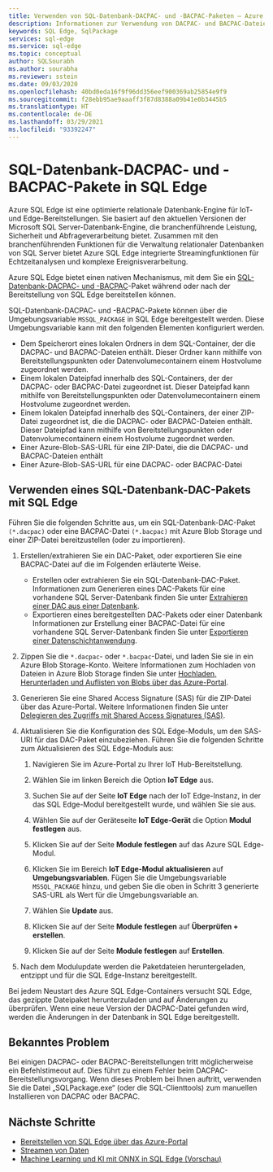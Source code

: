 ```yaml
---
title: Verwenden von SQL-Datenbank-DACPAC- und -BACPAC-Paketen – Azure SQL Edge
description: Informationen zur Verwendung von DACPAC- und BACPAC-Dateien in Azure SQL Edge
keywords: SQL Edge, SqlPackage
services: sql-edge
ms.service: sql-edge
ms.topic: conceptual
author: SQLSourabh
ms.author: sourabha
ms.reviewer: sstein
ms.date: 09/03/2020
ms.openlocfilehash: 40bd0eda16f9f96dd356eef900369ab25854e9f9
ms.sourcegitcommit: f28ebb95ae9aaaff3f87d8388a09b41e0b3445b5
ms.translationtype: HT
ms.contentlocale: de-DE
ms.lasthandoff: 03/29/2021
ms.locfileid: "93392247"
---
```

# <a name="sql-database-dacpac-and-bacpac-packages-in-sql-edge"></a>SQL-Datenbank-DACPAC- und -BACPAC-Pakete in SQL Edge

Azure SQL Edge ist eine optimierte relationale Datenbank-Engine für IoT- und Edge-Bereitstellungen. Sie basiert auf den aktuellen Versionen der Microsoft SQL Server-Datenbank-Engine, die branchenführende Leistung, Sicherheit und Abfrageverarbeitung bietet. Zusammen mit den branchenführenden Funktionen für die Verwaltung relationaler Datenbanken von SQL Server bietet Azure SQL Edge integrierte Streamingfunktionen für Echtzeitanalysen und komplexe Ereignisverarbeitung.

Azure SQL Edge bietet einen nativen Mechanismus, mit dem Sie ein [SQL-Datenbank-DACPAC- und -BACPAC](/sql/relational-databases/data-tier-applications/data-tier-applications)-Paket während oder nach der Bereitstellung von SQL Edge bereitstellen können.

SQL-Datenbank-DACPAC- und -BACPAC-Pakete können über die Umgebungsvariable `MSSQL_PACKAGE` in SQL Edge bereitgestellt werden. Diese Umgebungsvariable kann mit den folgenden Elementen konfiguriert werden.  
- Dem Speicherort eines lokalen Ordners in dem SQL-Container, der die DACPAC- und BACPAC-Dateien enthält. Dieser Ordner kann mithilfe von Bereitstellungspunkten oder Datenvolumecontainern einem Hostvolume zugeordnet werden. 
- Einem lokalen Dateipfad innerhalb des SQL-Containers, der der DACPAC- oder BACPAC-Datei zugeordnet ist. Dieser Dateipfad kann mithilfe von Bereitstellungspunkten oder Datenvolumecontainern einem Hostvolume zugeordnet werden. 
- Einem lokalen Dateipfad innerhalb des SQL-Containers, der einer ZIP-Datei zugeordnet ist, die die DACPAC- oder BACPAC-Dateien enthält. Dieser Dateipfad kann mithilfe von Bereitstellungspunkten oder Datenvolumecontainern einem Hostvolume zugeordnet werden. 
- Einer Azure-Blob-SAS-URL für eine ZIP-Datei, die die DACPAC- und BACPAC-Dateien enthält
- Einer Azure-Blob-SAS-URL für eine DACPAC- oder BACPAC-Datei 

## <a name="use-a-sql-database-dac-package-with-sql-edge"></a>Verwenden eines SQL-Datenbank-DAC-Pakets mit SQL Edge

Führen Sie die folgenden Schritte aus, um ein SQL-Datenbank-DAC-Paket `(*.dacpac)` oder eine BACPAC-Datei `(*.bacpac)` mit Azure Blob Storage und einer ZIP-Datei bereitzustellen (oder zu importieren). 

1. Erstellen/extrahieren Sie ein DAC-Paket, oder exportieren Sie eine BACPAC-Datei auf die im Folgenden erläuterte Weise. 
    - Erstellen oder extrahieren Sie ein SQL-Datenbank-DAC-Paket. Informationen zum Generieren eines DAC-Pakets für eine vorhandene SQL Server-Datenbank finden Sie unter [Extrahieren einer DAC aus einer Datenbank](/sql/relational-databases/data-tier-applications/extract-a-dac-from-a-database/).
    - Exportieren eines bereitgestellten DAC-Pakets oder einer Datenbank Informationen zur Erstellung einer BACPAC-Datei für eine vorhandene SQL Server-Datenbank finden Sie unter [Exportieren einer Datenschichtanwendung](/sql/relational-databases/data-tier-applications/export-a-data-tier-application/).

2. Zippen Sie die `*.dacpac`- oder `*.bacpac`-Datei, und laden Sie sie in ein Azure Blob Storage-Konto. Weitere Informationen zum Hochladen von Dateien in Azure Blob Storage finden Sie unter [Hochladen, Herunterladen und Auflisten von Blobs über das Azure-Portal](../storage/blobs/storage-quickstart-blobs-portal.md).

3. Generieren Sie eine Shared Access Signature (SAS) für die ZIP-Datei über das Azure-Portal. Weitere Informationen finden Sie unter [Delegieren des Zugriffs mit Shared Access Signatures (SAS)](../storage/common/storage-sas-overview.md).

4. Aktualisieren Sie die Konfiguration des SQL Edge-Moduls, um den SAS-URI für das DAC-Paket einzubeziehen. Führen Sie die folgenden Schritte zum Aktualisieren des SQL Edge-Moduls aus:

    1. Navigieren Sie im Azure-Portal zu Ihrer IoT Hub-Bereitstellung.

    2. Wählen Sie im linken Bereich die Option **IoT Edge** aus.

    3. Suchen Sie auf der Seite **IoT Edge** nach der IoT Edge-Instanz, in der das SQL Edge-Modul bereitgestellt wurde, und wählen Sie sie aus.

    4. Wählen Sie auf der Geräteseite **IoT Edge-Gerät** die Option **Modul festlegen** aus.

    5. Klicken Sie auf der Seite **Module festlegen** auf das Azure SQL Edge-Modul.

    6. Klicken Sie im Bereich **IoT Edge-Modul aktualisieren** auf **Umgebungsvariablen**. Fügen Sie die Umgebungsvariable `MSSQL_PACKAGE` hinzu, und geben Sie die oben in Schritt 3 generierte SAS-URL als Wert für die Umgebungsvariable an. 

    7. Wählen Sie **Update** aus.

    8. Klicken Sie auf der Seite **Module festlegen** auf **Überprüfen + erstellen**.

    9. Klicken Sie auf der Seite **Module festlegen** auf **Erstellen**.

5. Nach dem Modulupdate werden die Paketdateien heruntergeladen, entzippt und für die SQL Edge-Instanz bereitgestellt.

Bei jedem Neustart des Azure SQL Edge-Containers versucht SQL Edge, das gezippte Dateipaket herunterzuladen und auf Änderungen zu überprüfen. Wenn eine neue Version der DACPAC-Datei gefunden wird, werden die Änderungen in der Datenbank in SQL Edge bereitgestellt.

## <a name="known-issue"></a>Bekanntes Problem

Bei einigen DACPAC- oder BACPAC-Bereitstellungen tritt möglicherweise ein Befehlstimeout auf. Dies führt zu einem Fehler beim DACPAC-Bereitstellungsvorgang. Wenn dieses Problem bei Ihnen auftritt, verwenden Sie die Datei „SQLPackage.exe“ (oder die SQL-Clienttools) zum manuellen Installieren von DACPAC oder BACPAC. 

## <a name="next-steps"></a>Nächste Schritte

- [Bereitstellen von SQL Edge über das Azure-Portal](deploy-portal.md)
- [Streamen von Daten](stream-data.md)
- [Machine Learning und KI mit ONNX in SQL Edge (Vorschau)](onnx-overview.md)